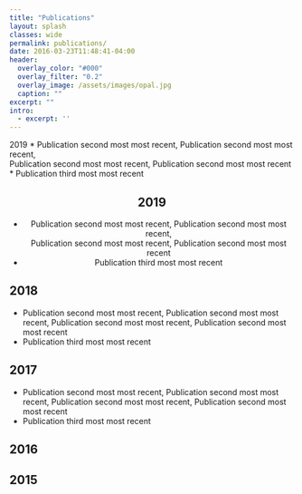 ```yaml
---
title: "Publications"
layout: splash
classes: wide
permalink: publications/
date: 2016-03-23T11:48:41-04:00
header:
  overlay_color: "#000"
  overlay_filter: "0.2"
  overlay_image: /assets/images/opal.jpg
  caption: ""
excerpt: ""
intro: 
  - excerpt: ''
---
```

  <div style="text-align: center;">
    <div style="display: inline-block; text-align: left;">
2019
* Publication second most most recent, Publication second most most recent, <br />
      Publication second most most recent, Publication second most most recent
* Publication third most most recent
    </div>
</div>  
  

<center> 
  
  ## 2019
   * Publication second most most recent, Publication second most most recent, <br /> Publication second most most recent, Publication second most most recent
   * Publication third most most recent </center>

## 2018
   * Publication second most most recent, Publication second most most recent, Publication second most most recent, Publication second most most recent
   * Publication third most most recent
   
## 2017
   * Publication second most most recent, Publication second most most recent, Publication second most most recent, Publication second most most recent
   * Publication third most most recent

## 2016

## 2015




